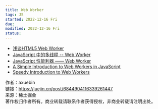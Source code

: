 ```yaml
---
title: Web Worker
tags: JS
started: 2022-12-16 Fri
due:
modified: 2022-12-16 Fri
status:
---
```

-   [浅谈HTML5 Web Worker](https://juejin.cn/post/6844903496550989837 "https://juejin.cn/post/6844903496550989837")
-   [JavaScript 中的多线程 -- Web Worker](https://link.juejin.cn?target=https%3A%2F%2Fzhuanlan.zhihu.com%2Fp%2F25184390 "https://zhuanlan.zhihu.com/p/25184390")
-   [JavaScript 性能利器 —— Web Worker](https://juejin.cn/post/6844903736238669837 "https://juejin.cn/post/6844903736238669837")
-   [A Simple Introduction to Web Workers in JavaScript](https://link.juejin.cn?target=https%3A%2F%2Fmedium.com%2Fyoung-coder%2Fa-simple-introduction-to-web-workers-in-javascript-b3504f9d9d1c "https://medium.com/young-coder/a-simple-introduction-to-web-workers-in-javascript-b3504f9d9d1c")
-   [Speedy Introduction to Web Workers](https://link.juejin.cn?target=https%3A%2F%2Fauth0.com%2Fblog%2Fspeedy-introduction-to-web-workers%2F "https://auth0.com/blog/speedy-introduction-to-web-workers/")

  

作者：axuebin  
链接：https://juejin.cn/post/6844904116339261447  
来源：稀土掘金  
著作权归作者所有。商业转载请联系作者获得授权，非商业转载请注明出处。